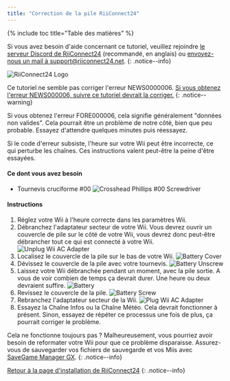 ```yaml
---
title: "Correction de la pile RiiConnect24"
---
```


{% include toc title="Table des matières" %}

Si vous avez besoin d'aide concernant ce tutoriel, veuillez rejoindre [le serveur Discord de RiiConnect24](https://discord.gg/b4Y7jfD) (recommandé, en anglais) ou [envoyez-nous un mail à support@riiconnect24.net](mailto:support@riiconnect24.net).
{: .notice--info}

![RiiConnect24 Logo](/images/WiiRC24Logo.jpg)

Ce tutoriel ne semble pas corriger l'erreur NEWS0000006. [Si vous obtenez l'erreur NEWS000006, suivre ce tutoriel devrait la corriger.](news000006)
{: .notice--warning}

Si vous obtenez l'erreur FORE000006, cela signifie généralement "données non valides". Cela pourrait être un problème de notre côté, bien que peu probable. Essayez d'attendre quelques minutes puis réessayez.

Si le code d'erreur subsiste, l'heure sur votre Wii peut être incorrecte, ce qui perturbe les chaînes. Ces instructions valent peut-être la peine d'être essayées.

#### Ce dont vous avez besoin

* Tournevis cruciforme #00 ![Crosshead Phillips #00 Screwdriver](/images/RiiConnect24/clock/screwdriver.jpg)

#### Instructions

1. Réglez votre Wii à l'heure correcte dans les paramètres Wii.
2. Débranchez l'adaptateur secteur de votre Wii. Vous devrez ouvrir un couvercle de pile sur le côté de votre Wii, vous devrez donc peut-être débrancher tout ce qui est connecté à votre Wii. ![Unplug Wii AC Adapter](/images/RiiConnect24/clock/unplug.jpg)
3. Localisez le couvercle de la pile sur le bas de votre Wii. ![Battery Cover](/images/RiiConnect24/clock/batterycover.jpg)
4. Dévissez le couvercle de la pile avec votre tournevis. ![Battery Unscrew](http://i.imgur.com/VRRAiSk.gif)
5. Laissez votre Wii débranchée pendant un moment, avec la pile sortie. A vous de voir combien de temps ça devrait durer. Une heure ou deux devraient suffire. ![Battery](/images/RiiConnect24/clock/battery.jpg)
6. Revissez le couvercle de la pile. ![Battery Screw](http://i.imgur.com/8MEy5Jo.gif)
7. Rebranchez l'adaptateur secteur de la Wii. ![Plug Wii AC Adapter](/images/RiiConnect24/clock/plug.jpg)
8. Essayez la Chaîne Infos ou la Chaîne Météo. Cela devrait fonctionner à présent. Sinon, essayez de répéter ce processus une fois de plus, ça pourrait corriger le problème.

Cela ne fonctionne toujours pas ? Malheureusement, vous pourriez avoir besoin de reformater votre Wii pour que ce problème disparaisse. Assurez-vous de sauvegarder vos fichiers de sauvegarde et vos Miis avec [SaveGame Manager GX](https://sourceforge.net/projects/savegame-manager-gx/files/HBC_SetUp_R127.zip/download).
{: .notice--info}

[Retour à la page d'installation de RiiConnect24](riiconnect24)
{: .notice--info}
